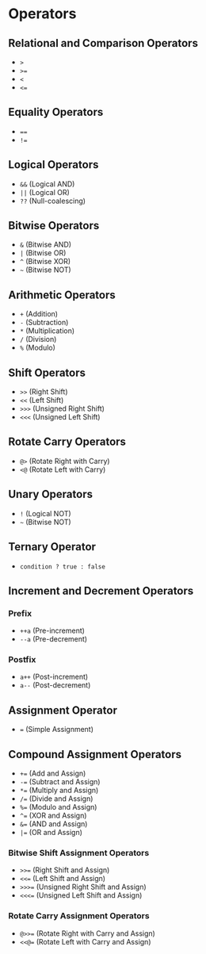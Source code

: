 # Operators

## Relational and Comparison Operators
- `>`
- `>=`
- `<`
- `<=`

## Equality Operators
- `==`
- `!=`

## Logical Operators
- `&&` (Logical AND)
- `||` (Logical OR)
- `??` (Null-coalescing)

## Bitwise Operators
- `&` (Bitwise AND)
- `|` (Bitwise OR)
- `^` (Bitwise XOR)
- `~` (Bitwise NOT)

## Arithmetic Operators
- `+` (Addition)
- `-` (Subtraction)
- `*` (Multiplication)
- `/` (Division)
- `%` (Modulo)

## Shift Operators
- `>>` (Right Shift)
- `<<` (Left Shift)
- `>>>` (Unsigned Right Shift)
- `<<<` (Unsigned Left Shift)

## Rotate Carry Operators
- `@>` (Rotate Right with Carry)
- `<@` (Rotate Left with Carry)

## Unary Operators
- `!` (Logical NOT)
- `~` (Bitwise NOT)

## Ternary Operator
- `condition ? true : false`

## Increment and Decrement Operators

### Prefix
- `++a` (Pre-increment)
- `--a` (Pre-decrement)

### Postfix
- `a++` (Post-increment)
- `a--` (Post-decrement)

## Assignment Operator
- `=` (Simple Assignment)

## Compound Assignment Operators
- `+=` (Add and Assign)
- `-=` (Subtract and Assign)
- `*=` (Multiply and Assign)
- `/=` (Divide and Assign)
- `%=` (Modulo and Assign)
- `^=` (XOR and Assign)
- `&=` (AND and Assign)
- `|=` (OR and Assign)

### Bitwise Shift Assignment Operators
- `>>=` (Right Shift and Assign)
- `<<=` (Left Shift and Assign)
- `>>>=` (Unsigned Right Shift and Assign)
- `<<<=` (Unsigned Left Shift and Assign)

### Rotate Carry Assignment Operators
- `@>>=` (Rotate Right with Carry and Assign)
- `<<@=` (Rotate Left with Carry and Assign)
